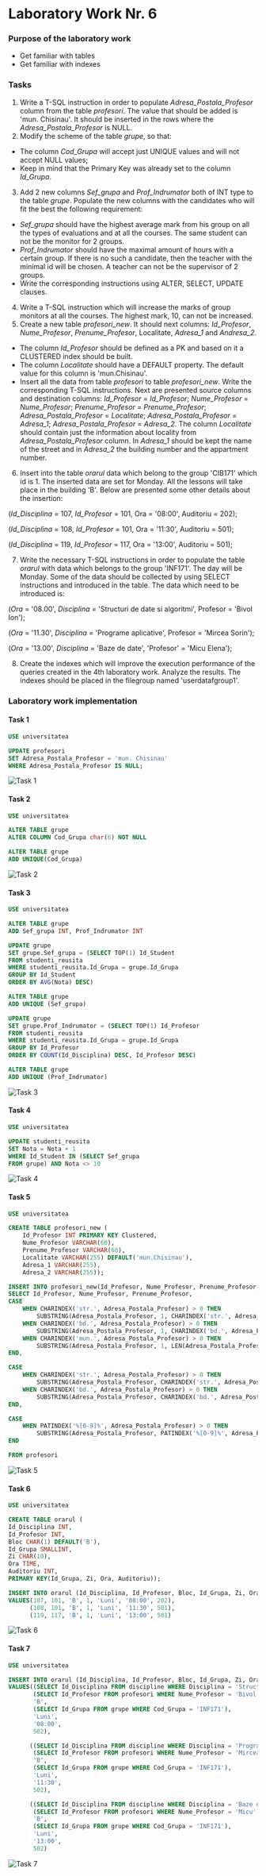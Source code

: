 # Laboratory Work Nr. 6

### Purpose of the laboratory work
* Get familiar with tables
* Get familiar with indexes

### Tasks
1. Write a T-SQL instruction in order to populate _Adresa_Postala_Profesor_ column from the table _profesori_.  The value that should be
added is 'mun. Chisinau'. It should be inserted in the rows where the _Adresa_Postala_Profesor_ is NULL.
2. Modify the scheme of the table _grupe_, so that:
 * The column _Cod_Grupa_ will accept just UNIQUE values and will not accept NULL values;
 * Keep in mind that the Primary Key was already set to the column _Id_Grupa_.
3. Add 2 new columns _Sef_grupa_ and _Prof_Indrumator_ both of INT type to the table _grupe_. Populate the new columns with the candidates
who will fit the best the following requirement:
 * _Sef_grupa_ should have the highest average mark from his group on all the types of evaluations and at all the courses. The same student
 can not be the monitor for 2 groups.
 * _Prof_Indrumator_ should have the maximal amount of hours with a certain group. If there is no such a candidate, then the teacher with
 the minimal id will be chosen. A teacher can not be the supervisor of 2 groups.
 * Write the corresponding instructions using ALTER, SELECT, UPDATE clauses.
4. Write a T-SQL instruction which will increase the marks of group monitors at all the courses. The highest mark, 10, can not be increased.
5. Create a new table _profesori_new_. It should next columns: _Id_Profesor_, _Nume_Profesor_, _Prenume_Profesor_, Localitate, _Adresa_1_
and _Andresa_2_.
 * The column _Id_Profesor_ should be defined as a PK and based on it a CLUSTERED index should be built.
 * The column _Localitate_ should have a DEFAULT property. The default value for this column is 'mun.Chisinau'.
 * Insert all the data from table _profesori_ to table _profesori_new_. Write the corresponding T-SQL instructions. Next are presented
 source columns and destination columns: _Id_Profesor_ = _Id_Profesor_; _Nume_Profesor_ = _Nume_Profesor_; _Prenume_Profesor_ = 
 _Prenume_Profesor_; _Adresa_Postala_Profesor_ = _Localitate_; _Adresa_Postala_Profesor_ = _Adresa_1_; _Adresa_Postala_Profesor_ =
 _Adresa_2_. The column _Localitate_ should contain just the information about locality from _Adresa_Postala_Profesor_ column. In _Adresa_1_
 should be kept the name of the street and in _Adresa_2_ the building number and the appartment number.
 6. Insert into the table _orarul_ data which belong to the group 'CIB171' which id is 1. The inserted data are set for Monday. All the 
 lessons will take place in the building 'B'. Below are presented some other details about the insertion:
 
 (_Id_Disciplina_ = 107, _Id_Profesor_ = 101, Ora = '08:00', Auditoriu = 202);
 
 (_Id_Disciplina_ = 108, _Id_Profesor_ = 101, Ora = '11:30', Auditoriu = 501);
 
 (_Id_Disciplina_ = 119, _Id_Profesor_ = 117, Ora = '13:00', Auditoriu = 501);
 
 7. Write the necessary T-SQL instructions in order to populate the table _orarul_ with data which belongs to the group 'INF171'. The day
 will be Monday. Some of the data should be collected by using SELECT instructions and introduced in the table. The data which need to be
 introduced is:
 
 (_Ora_ = '08.00', _Disciplina_ = 'Structuri de date si algoritmi', Profesor = 'Bivol Ion');
 
 (_Ora_ = '11.30', _Disciplina_ = 'Programe aplicative', Profesor = 'Mircea Sorin');
 
 (_Ora_ = '13.00', _Disciplina_ = 'Baze de date', 'Profesor' = 'Micu Elena');
 
 8. Create the indexes which will improve the execution performance of the queries created in the 4th laboratory work. Analyze the results.
 The indexes should be placed in the filegroup named 'userdatafgroup1'.
 
 ### Laboratory work implementation

#### Task 1
```sql
USE universitatea

UPDATE profesori 
SET Adresa_Postala_Profesor = 'mun. Chisinau' 
WHERE Adresa_Postala_Profesor IS NULL;
```

![Task 1](https://github.com/Rossnerr/Data-Base/blob/master/DB_Lab.6/Screens/Task1.PNG)

#### Task 2
```sql
USE universitatea

ALTER TABLE grupe 
ALTER COLUMN Cod_Grupa char(6) NOT NULL

ALTER TABLE grupe 
ADD UNIQUE(Cod_Grupa)
```

![Task 2](https://github.com/Rossnerr/Data-Base/blob/master/DB_Lab.6/Screens/Task2.PNG)

#### Task 3
```sql
USE universitatea

ALTER TABLE grupe
ADD Sef_grupa INT, Prof_Indrumator INT

UPDATE grupe
SET grupe.Sef_grupa = (SELECT TOP(1) Id_Student
FROM studenti_reusita
WHERE studenti_reusita.Id_Grupa = grupe.Id_Grupa
GROUP BY Id_Student
ORDER BY AVG(Nota) DESC)

ALTER TABLE grupe
ADD UNIQUE (Sef_grupa)

UPDATE grupe
SET grupe.Prof_Indrumator = (SELECT TOP(1) Id_Profesor
FROM studenti_reusita
WHERE studenti_reusita.Id_Grupa = grupe.Id_Grupa
GROUP BY Id_Profesor
ORDER BY COUNT(Id_Disciplina) DESC, Id_Profesor DESC)

ALTER TABLE grupe
ADD UNIQUE (Prof_Indrumator)
```

![Task 3](https://github.com/Rossnerr/Data-Base/blob/master/DB_Lab.6/Screens/Task3.PNG)

#### Task 4
```sql
USE universitatea

UPDATE studenti_reusita
SET Nota = Nota + 1
WHERE Id_Student IN (SELECT Sef_grupa 
FROM grupe) AND Nota <> 10
```

![Task 4](https://github.com/Rossnerr/Data-Base/blob/master/DB_Lab.6/Screens/Task4.PNG)

#### Task 5
```sql
USE universitatea

CREATE TABLE profesori_new (
	Id_Profesor INT PRIMARY KEY Clustered,
	Nume_Profesor VARCHAR(60),
	Prenume_Profesor VARCHAR(60),
	Localitate VARCHAR(255) DEFAULT('mun.Chisinau'),
	Adresa_1 VARCHAR(255),
	Adresa_2 VARCHAR(255));

INSERT INTO profesori_new(Id_Profesor, Nume_Profesor, Prenume_Profesor, Localitate, Adresa_1, Adresa_2)
SELECT Id_Profesor, Nume_Profesor, Prenume_Profesor,
CASE 
	WHEN CHARINDEX('str.', Adresa_Postala_Profesor) > 0 THEN
		SUBSTRING(Adresa_Postala_Profesor, 1, CHARINDEX('str.', Adresa_Postala_Profesor) - 3)
	WHEN CHARINDEX('bd.', Adresa_Postala_Profesor) > 0 THEN 
		SUBSTRING(Adresa_Postala_Profesor, 1, CHARINDEX('bd.', Adresa_Postala_Profesor) - 3)
	WHEN CHARINDEX('mun.', Adresa_Postala_Profesor) > 0 THEN 
		SUBSTRING(Adresa_Postala_Profesor, 1, LEN(Adresa_Postala_Profesor))
END,

CASE 
	WHEN CHARINDEX('str.', Adresa_Postala_Profesor) > 0 THEN
		SUBSTRING(Adresa_Postala_Profesor, CHARINDEX('str.', Adresa_Postala_Profesor), PATINDEX('%[0-9]%', Adresa_Postala_Profesor) - CHARINDEX('str.', Adresa_Postala_Profesor) - 2)
	WHEN CHARINDEX('bd.', Adresa_Postala_Profesor) > 0 THEN 
		SUBSTRING(Adresa_Postala_Profesor, CHARINDEX('bd.', Adresa_Postala_Profesor), PATINDEX('%[0-9]%', Adresa_Postala_Profesor) - CHARINDEX('bd.', Adresa_Postala_Profesor) - 2)
END,

CASE 
	WHEN PATINDEX('%[0-9]%', Adresa_Postala_Profesor) > 0 THEN 
		SUBSTRING(Adresa_Postala_Profesor, PATINDEX('%[0-9]%', Adresa_Postala_Profesor), LEN(Adresa_Postala_Profesor) - PATINDEX('%[0-9]%', Adresa_Postala_Profesor) + 1)
END

FROM profesori
```

![Task 5](https://github.com/Rossnerr/Data-Base/blob/master/DB_Lab.6/Screens/Task5.PNG)

#### Task 6
```sql
USE universitatea

CREATE TABLE orarul (
Id_Disciplina INT,
Id_Profesor INT,
Bloc CHAR(1) DEFAULT('B'),
Id_Grupa SMALLINT,
Zi CHAR(10),
Ora TIME,
Auditoriu INT,
PRIMARY KEY(Id_Grupa, Zi, Ora, Auditoriu));

INSERT INTO orarul (Id_Disciplina, Id_Profesor, Bloc, Id_Grupa, Zi, Ora, Auditoriu)
VALUES(107, 101, 'B', 1, 'Luni', '08:00', 202),
	  (108, 101, 'B', 1, 'Luni', '11:30', 501),
      (119, 117, 'B', 1, 'Luni', '13:00', 501)
```

![Task 6](https://github.com/Rossnerr/Data-Base/blob/master/DB_Lab.6/Screens/Task6.PNG)

#### Task 7
```sql
USE universitatea

INSERT INTO orarul (Id_Disciplina, Id_Profesor, Bloc, Id_Grupa, Zi, Ora, Auditoriu)
VALUES((SELECT Id_Disciplina FROM discipline WHERE Disciplina = 'Structuri de date si algoritmi'),
	   (SELECT Id_Profesor FROM profesori WHERE Nume_Profesor = 'Bivol' AND Prenume_Profesor = 'Ion'),
	   'B',
	   (SELECT Id_Grupa FROM grupe WHERE Cod_Grupa = 'INF171'), 
	   'Luni',
	   '08:00',
	   502),

	  ((SELECT Id_Disciplina FROM discipline WHERE Disciplina = 'Programe aplicative'),
	   (SELECT Id_Profesor FROM profesori WHERE Nume_Profesor = 'Mircea' AND Prenume_Profesor = 'Sorin'),
	   'B',	   
	   (SELECT Id_Grupa FROM grupe WHERE Cod_Grupa = 'INF171'),
	   'Luni',
	   '11:30', 
	   502),

      ((SELECT Id_Disciplina FROM discipline WHERE Disciplina = 'Baze de date'),
	   (SELECT Id_Profesor FROM profesori WHERE Nume_Profesor = 'Micu' AND Prenume_Profesor = 'Elena'),   
	   'B',
	   (SELECT Id_Grupa FROM grupe WHERE Cod_Grupa = 'INF171'),
	   'Luni',
	   '13:00', 
	   502)
```

![Task 7](https://github.com/Rossnerr/Data-Base/blob/master/DB_Lab.6/Screens/Task7.PNG)

     
